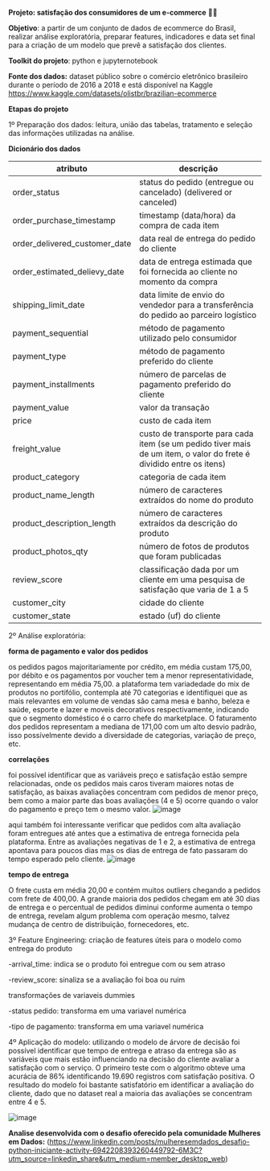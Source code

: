 **Projeto: satisfação dos consumidores de um e-commerce** 🔎🎲

**Objetivo**: a partir de um conjunto de dados de ecommerce do Brasil, realizar análise exploratória, preparar features, indicadores e data set final para a criação de um modelo que prevê a satisfação dos clientes.

**Toolkit do projeto**: python e jupyternotebook

**Fonte dos dados:** dataset público sobre o comércio eletrônico brasileiro durante o período de 2016 a 2018 e está disponível na Kaggle https://www.kaggle.com/datasets/olistbr/brazilian-ecommerce

**Etapas do projeto**

1º Preparação dos dados: leitura, união das tabelas, tratamento e seleção das informações utilizadas na análise.

**Dicionário dos dados**

| atributo  | descrição |
| ------------- | ------------- |
|order_status|status do pedido (entregue ou cancelado) (delivered or canceled)|
|order_purchase_timestamp|timestamp (data/hora) da compra de cada item|
|order_delivered_customer_date|data real de entrega do pedido do cliente|
|order_estimated_delievy_date| data de entrega estimada que foi fornecida ao cliente no momento da compra|
|shipping_limit_date|data limite de envio do vendedor para a transferência do pedido ao parceiro logístico|
|payment_sequential|método de pagamento utilizado pelo consumidor|
|payment_type|método de pagamento preferido do cliente|
|payment_installments|número de parcelas de pagamento preferido do cliente|
|payment_value| valor da transação|
|price|custo de cada item|
|freight_value|custo de transporte para cada item (se um pedido tiver mais de um item, o valor do frete é dividido entre os itens)|
|product_category|categoria de cada item|
|product_name_length|número de caracteres extraídos do nome do produto|
|product_description_length|número de caracteres extraídos da descrição do produto|
|product_photos_qty|número de fotos de produtos que foram publicadas|
|review_score|classificação dada por um cliente em uma pesquisa de satisfação que varia de 1 a 5|
|customer_city|cidade do cliente|
|customer_state|estado (uf) do cliente|

2º Análise exploratória: 

**forma de pagamento e valor dos pedidos**

os pedidos pagos majoritariamente por crédito, em média custam 175,00, por débito e os pagamentos por voucher tem a menor representatividade, representando em média 75,00.
a plataforma tem variadedade do mix de produtos no portifólio, contempla até 70 categorias e identifiquei que as mais relevantes em volume de vendas são cama mesa e banho, beleza e saúde, esporte e lazer e moveis decorativos respectivamente, indicando que o segmento doméstico é o carro chefe do marketplace.
O faturamento dos pedidos representam a mediana de 171,00 com um alto desvio padrão, isso possívelmente devido a diversidade de categorias, variação de preço, etc.

**correlações**

foi possível identificar que as variáveis preço e satisfação estão sempre relacionadas, onde os pedidos mais caros tiveram maiores notas de satisfação, as baixas avaliações concentram com pedidos de menor preço, 
bem como a maior parte das boas avaliações (4 e 5) ocorre quando o valor do pagamento e preço tem o mesmo valor.
![image](https://github.com/lauranonato/Projeto-Satisfacao-Consumidor/assets/56266061/4386c28b-93f1-467e-93d2-8016541990e6)


aqui também foi interessante verificar que pedidos com alta avaliação foram entregues até antes que a estimativa de entrega fornecida pela plataforma. Entre as avaliações negativas de 1 e 2, a estimativa de entrega apontava para poucos dias mas os dias de entrega de fato passaram do tempo esperado pelo cliente.
![image](https://github.com/lauranonato/Projeto-Satisfacao-Consumidor/assets/56266061/5d3c7c97-7287-4a64-8955-925f2f2c2bc2)

**tempo de entrega**

O frete custa em média 20,00 e contém muitos outliers chegando a pedidos com frete de 400,00. A grande maioria dos pedidos chegam em até 30 dias de entrega e o percentual de pedidos diminui conforme aumenta o tempo de entrega, revelam algum problema com operação mesmo, talvez mudança de centro de distribuição, fornecedores, etc.


3º Feature Engineering: criação de features úteis para o modelo como entrega do produto
 
  -arrival_time: indica se o produto foi entregue com ou sem atraso
 
  -review_score: sinaliza se a avaliação foi boa ou ruim 
 
  transformações de variaveis dummies
  
  -status pedido: transforma em uma variavel numérica
  
  -tipo de pagamento: transforma em uma variavel numérica
  
  
4º Aplicação do modelo: utilizando o modelo de árvore de decisão foi possível identificar que tempo de entrega e atraso da entrega são as variáveis que mais estão influenciando na decisão do cliente avaliar a satisfação com o serviço.
O primeiro teste com o algoritmo obteve uma acurácia de 86% identificando 19.690 registros com satisfação positiva. 
O resultado do modelo foi bastante satisfatório em identificar a avaliação do cliente, dado que no dataset real a maioria das avaliações se concentram entre 4 e 5.

![image](https://github.com/lauranonato/Projeto-Satisfacao-Consumidor/assets/56266061/2072b42b-b82c-420f-9ed6-d4314433b82b)




**Analise desenvolvida com o desafio oferecido pela comunidade Mulheres em Dados:** (https://www.linkedin.com/posts/mulheresemdados_desafio-python-iniciante-activity-6942208393260449792-6M3C?utm_source=linkedin_share&utm_medium=member_desktop_web)
